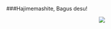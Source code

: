 ###Hajimemashite, Bagus desu!

<p align="center">
<img src="https://giffiles.alphacoders.com/359/35988.gif">
</p>
